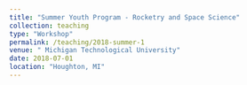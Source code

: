 ```yaml
---
title: "Summer Youth Program - Rocketry and Space Science"
collection: teaching
type: "Workshop"
permalink: /teaching/2018-summer-1
venue: " Michigan Technological University"
date: 2018-07-01
location: "Houghton, MI"
---
```




